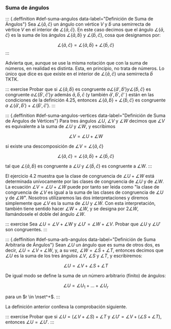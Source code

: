 


### Suma de ángulos

::: {.deffinition #def-suma-angulos data-label="Definición de Suma de
Ángulos"}
Sea $\angle\{\bar{a}, \bar{c}\}$ un ángulo con vértice $V$ y $\bar{b}$ una
semirrecta de vértice $V$ en el interior de $\angle\{\bar{a}, \bar{c}\}$. En
este caso decimos que el ángulo $\angle\{\bar{a}, \bar{c}\}$ es la suma de
los ángulos $\angle\{\bar{a}, \bar{b}\}$ y $\angle\{\bar{b}, \bar{c}\}$,
cosa que designamos por:

$$ \angle\{\bar{a}, \bar{c}\} = \angle\{\bar{a}, \bar{b}\} + \angle\{\bar{b},
\bar{c}\} $$
:::

Advierta que, aunque se use la misma notación que con la suma de números, en
realidad es distinta. Esta, en principio, no trata de números. Lo único que
dice es que existe en el interior de $\angle\{\bar{a}, \bar{c}\}$ una
semirrecta $\bar{b}$ TKTK.

::: exercise
Probar que si $\angle\{\bar{a}, \bar{b}\}$ es congruente $a
\angle\left\{\bar{a}', \bar{b}'\right\} y \angle\{\bar{b}, \bar{c}\}$ es
congruente $a \angle\left\{\bar{b}', \bar{c}'\right\} y$ además $\bar{a},
\bar{b}, \bar{c}$ (y también $\bar{a}', \bar{b}', \bar{c}'$ ) están en las
condiciones de la definición 4.25, entonces $\angle\{\bar{a}, \bar{b}\} +
\angle\{\bar{b}, \bar{c}\}$ es congruente $a$ $\angle\left\{\bar{a}',
\bar{b}'\right\} + \angle\left\{\bar{b}', \bar{c}'\right\}$.
:::

::: {.deffinition #def-suma-angulos-vertices data-label="Definición de Suma
de Ángulos de Vértices"}
Para tres ángulos $\angle U$, $\angle V$ y $\angle W$ decimos que $\angle V$
es equivalente a la suma de $\angle U$ y $\angle W$, y escribimos

$$ \angle V = \angle U + \angle W $$

si existe una descomposición de $\angle V = \angle\{\bar{a}, \bar{c}\}$

$$ \angle\{\bar{a}, \bar{c}\} = \angle\{\bar{a}, \bar{b}\} +
\angle\{\bar{b}, \bar{c}\} $$

tal que $\angle\{\bar{a}, \bar{b}\}$ es congruente a $\angle U$ y
$\angle\{\bar{b}, \bar{c}\}$ es congruente a $\angle W$.
:::

<!-- ![Figura 4-13 Suma de ángulos](attachment:suma_angulos.png) -->

El ejercicio 4.2 muestra que la clase de congruencia de $\angle U + \angle
W$ está determinada unívocamente por las clases de congruencia de $\angle U$
y de $\angle W$. La ecuación $\angle V = \angle U + \angle W$ puede por
tanto ser leida como "la clase de congruencia de $\angle V$ es igual a la
suma de las clases de congruencia de $\angle U$ y de $\angle W$". Nosotros
utilizaremos las dos interpretaciones y diremos simplemente que $\angle V$
es la suma de $\angle U$ y $\angle W$. Con esta interpretación, también
tiene sentido hacer $\angle W + \angle W$, y se designa por $2 \angle W$,
llamándosele el doble del ángulo $\angle W$.

::: exercise
Sea $\angle U = \angle V + \angle W$ y $\angle U' = \angle W + \angle V$.
Probar que $\angle U$ y $\angle U'$ son congruentes.
:::

::: {.deffinition #def-suma-arb-angulos data-label="Definición de Suma
Arbitraria de Ángulos"}
Sean $\angle U$ un ángulo que es suma de otros dos, es decir, $\angle U =
\angle V + \angle W$, y, a su vez, $\angle W = \angle S + \angle T$,
entonces decimos que $\angle U$ es la suma de los tres ángulos $\angle V$,
$\angle S$ y $\angle T$, y escribiremos:

$$ \angle U = \angle V + \angle S + \angle T $$

De igual modo se define la suma de un número arbitrario (finito) de ángulos:

$$ \angle U = \angle U_{1} + \ldots + \angle U_r $$

para un $r \in \nset^+$.
:::

La definición anterior conlleva la comprobación siguiente.

::: exercise
Probar que si $\angle U = (\angle V + \angle S) + \angle T$ y $\angle U' =
\angle V + (\angle S + \angle T)$, entonces $\angle U = \angle U'$.
:::





